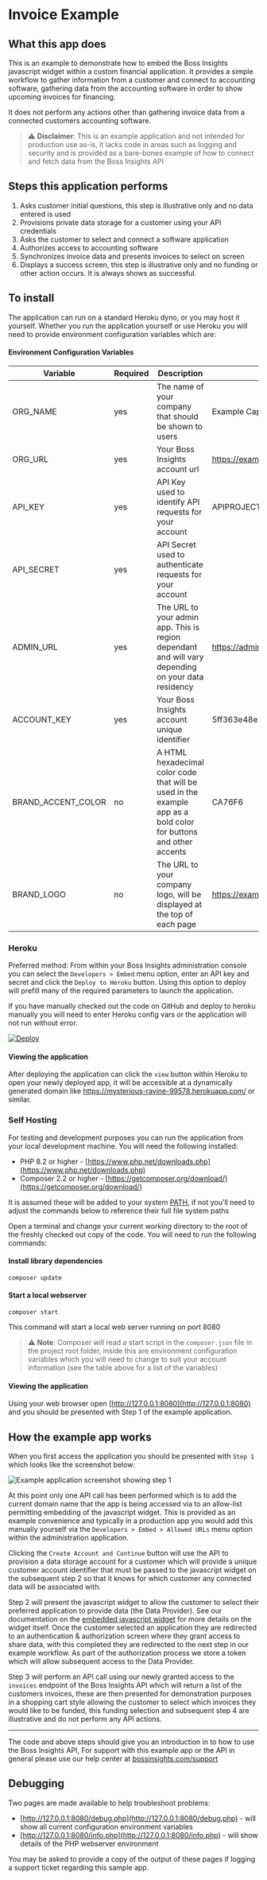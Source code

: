 # Invoice Example

## What this app does

This is an example to demonstrate how to embed the Boss Insights javascript widget within a custom financial
application. It provides a simple workflow to gather information from a customer and connect to accounting software, gathering data
from the accounting software in order to show upcoming invoices for financing.

It does not perform any actions other than gathering invoice data from a connected customers accounting software.

> ⚠️ **Disclaimer**: This is an example application and not intended for production use as-is, it lacks code in areas such as logging and security and is provided as a bare-bones example of how to connect and fetch data from the Boss Insights API

## Steps this application performs

1. Asks customer initial questions, this step is illustrative only and no data entered is used
2. Provisions private data storage for a customer using your API credentials
3. Asks the customer to select and connect a software application
4. Authorizes access to accounting software
5. Synchronizes invoice data and presents invoices to select on screen
6. Displays a success screen, this step is illustrative only and no funding or other action occurs. It is always shows
   as successful.

## To install

The application can run on a standard Heroku dyno, or you may host it yourself. Whether you run the application yourself
or use Heroku you will need to provide environment configuration variables which are:

#### Environment Configuration Variables

| Variable           | Required | Description                                                                                                      | Example                             |
|--------------------|----------|------------------------------------------------------------------------------------------------------------------|-------------------------------------|
| ORG_NAME           | yes      | The name of your company that should be shown to users                                                           | Example Capital Corp                |
| ORG_URL            | yes      | Your Boss Insights account url                                                                                   | https://example.myintranetapps.com  |
| API_KEY            | yes      | API Key used to identify API requests for your account                                                           | APIPROJECT3                         |
| API_SECRET         | yes      | API Secret used to authenticate requests for your account                                                        |                                     |
| ADMIN_URL          | yes      | The URL to your admin app. This is region dependant and will vary depending on your data residency               | https://admin.myintranetapps.com    |
| ACCOUNT_KEY        | yes      | Your Boss Insights account unique identifier                                                                     | 5ff363e48e2a82.98390839             |
| BRAND_ACCENT_COLOR | no       | A HTML hexadecimal color code that will be used in the example app as a bold color for buttons and other accents | CA76F6                              |
| BRAND_LOGO         | no       | The URL to your company logo, will be displayed at the top of each page                                          | https://example.com/images/logo.png |

### Heroku

Preferred method: From within your Boss Insights administration console you can select the `Developers > Embed` menu
option, enter an API key and secret and click the `Deploy to Heroku` button. Using this option to deploy will prefill many
of the required parameters to launch the application.

If you have manually checked out the code on GitHub and deploy to heroku manually you will need to enter Heroku config
vars or the application will not run without error.

[![Deploy](https://www.herokucdn.com/deploy/button.svg)](https://heroku.com/deploy?template=https://github.com/boss-insights/invoice-example)

#### Viewing the application
After deploying the application can click the `view` button within Heroku to open your newly deployed app, it will be accessible at a dynamically generated domain like https://mysterious-ravine-99578.herokuapp.com/ or similar.



### Self Hosting

For testing and development purposes you can run the application from your local development machine. You will need the following installed:

* PHP 8.2 or higher - [https://www.php.net/downloads.php](https://www.php.net/downloads.php)
* Composer 2.2 or higher - [https://getcomposer.org/download/](https://getcomposer.org/download/)

It is assumed these will be added to your system [PATH](https://en.wikipedia.org/wiki/PATH_(variable)), if not you'll need to adjust the commands below to reference their full file system paths

Open a terminal and change your current working directory to the root of the freshly checked out copy of the code.
You will need to run the following commands:

#### Install library dependencies
```shell
composer update
```

#### Start a local webserver
```shell
composer start
```

This command will start a local web server running on port 8080

> ⚠️ **Note**: Composer will read a start script in the `composer.json` file in the project root folder, inside this are environment configuration variables which you will need to change to suit your account information (see the table above for a list of the variables)

#### Viewing the application
Using your web browser open [http://127.0.0.1:8080](http://127.0.0.1:8080) and you should be presented with Step 1 of the example application.

## How the example app works

When you first access the application you should be presented with `Step 1` which looks like the screenshot below:

![Example application screenshot showing step 1](assets/example-step1.png "Step 1")

At this point only one API call has been performed which is to add the current domain name that the app is being accessed via to an allow-list permitting embedding of the javascript widget. This is provided as an example convenience and typically in a production app you would add this manually yourself via the `Developers > Embed > Allowed URLs` menu option within the administration application. 

Clicking the `Create Account and Continue` button will use the API to provision a data storage account for a customer which will provide a unique customer account identifier that must be passed to the javascript widget on the subsequent step 2 so that it knows for which customer any connected data will be associated with.

Step 2 will present the javascript widget to allow the customer to select their preferred application to provide data (the Data Provider). See our documentation on the [embedded javascript widget](https://developers.bossinsights.com/publicdev/Embedded.889618455.html) for more details on the widget itself. Once the customer selected an application they are redirected to an authentication & authorization screen where they grant access to share data, with this completed they are redirected to the next step in our example workflow. As part of the authorization process we store a token which will allow subsequent access to the Data Provider. 

Step 3 will perform an API call using our newly granted access to the `invoices` endpoint of the Boss Insights API which will return a list of the customers invoices, these are then presented for demonstration purposes in a shopping cart style allowing the customer to select which invoices they would like to be funded, this funding selection and subsequent step 4 are illustrative and do not perform any API actions.

---

The code and above steps should give you an introduction in to how to use the Boss Insights API, For support with this example app or the API in general please use our help center at [bossinsights.com/support](https://bossinsights.com/support)

## Debugging
Two pages are made available to help troubleshoot problems:
 * [http://127.0.0.1:8080/debug.php](http://127.0.0.1:8080/debug.php) - will show all current configuration environment variables
 * [http://127.0.0.1:8080/info.php](http://127.0.0.1:8080/info.php) - will show details of the PHP webserver environment

You may be asked to provide a copy of the output of these pages if logging a support ticket regarding this sample app.
